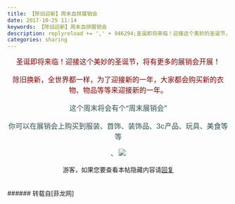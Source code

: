 ```yaml
---
title: 【除旧迎新】周末血拼展销会
date: 2017-10-25 11:14
keywords: 【除旧迎新】周末血拼展销会
description: replyreload += ',' + 946294;圣诞即将来临！迎接这个美妙的圣诞节，将有更多的展销会开展！除旧换新，全世界都一样，为了迎接新的一年，大家都会购买新的衣物、物品等等来迎接新的一年。这个周末将会有个“周末展销会”你可以在展销会上购买到服装、首饰、装饰品、3c产品、玩具、美食等等、游客，如果您要查看本帖隐藏内容请回复
categories: sharing
---
```

<td class="t_f" id="postmessage_946294">

<script type="99f5dd721b14d262bee9e180-text/javascript">replyreload += ',' + 946294;</script><div align="center"><font size="3"><font color="#8b0000">圣诞即将来临！迎接这个美妙的圣诞节，将有更多的展销会开展！</font></font></div><br/>
<div align="center"><font size="3"><font color="#8b0000">除旧换新，全世界都一样，为了迎接新的一年，大家都会购买新的衣物、物品等等来迎接新的一年。</font></font></div><br/>
<div align="center"><img alt="" border="0" class="zoom" data-cf-modified-99f5dd721b14d262bee9e180-="" file="static/image/hrline/line7.png" id="aimg_qZ9CW" lazyloadthumb="1" onclick="" onmouseover="" src="http://www.flw.ph/static/image/hrline/line7.png"/><br/>
<font size="3"><font color="#2f4f4f">这个周末将会有个“周末展销会”</font></font></div><br/>
<div align="center"><font size="3"><font color="#2f4f4f">你可以在展销会上购买到服装、首饰、装饰品、3c产品、玩具、美食等等</font></font></div><br/>
<div align="center">、

<img aid="657817" data-cf-modified-99f5dd721b14d262bee9e180-="" file="data/attachment/forum/201710/25/095216kg9i9u7rznobr425.jpg.thumb.jpg" id="aimg_657817" inpost="1" onclick="" onmouseover="" src="http://www.flw.ph/data/attachment/forum/201710/25/095216kg9i9u7rznobr425.jpg" style="cursor:pointer" zoomfile="data/attachment/forum/201710/25/095216kg9i9u7rznobr425.jpg"/>


</div><br/>
<div align="center"><div class="locked">游客，如果您要查看本帖隐藏内容请<a data-cf-modified-99f5dd721b14d262bee9e180-="" href="forum.php?mod=post&amp;action=reply&amp;fid=47&amp;tid=276597" onclick="if (!window.__cfRLUnblockHandlers) return false; showWindow('reply', this.href)">回复</a></div></div><br/>
<br/>
</td>
###### 转载自[菲龙网]